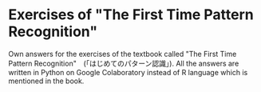 # Exercises of "The First Time Pattern Recognition"
Own answers for the exercises of the textbook called "The First Time Pattern Recognition"　(「はじめてのパターン認識」).
All the answers are written in Python on Google Colaboratory instead of R language which is mentioned in the book.
